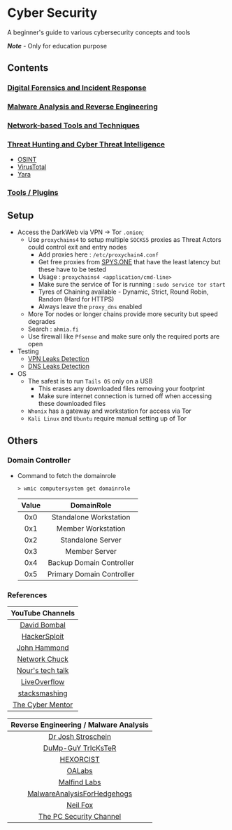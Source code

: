 # Cyber Security

A beginner's guide to various cybersecurity concepts and tools

***Note*** - Only for education purpose

## Contents

### [Digital Forensics and Incident Response](https://github.com/PSR009/Threat-Intelligence-and-Ethical-Hacking/blob/main/dfir.md)
### [Malware Analysis and Reverse Engineering](https://github.com/PSR009/Threat-Intelligence-and-Ethical-Hacking/blob/main/malware-analysis-and-reverse-engineering.md)
### [Network-based Tools and Techniques](https://github.com/PSR009/Threat-Intelligence-and-Ethical-Hacking/blob/main/network_attacks.md)
### [Threat Hunting and Cyber Threat Intelligence](https://github.com/PSR009/Threat-Intelligence-and-Ethical-Hacking/blob/main/Hunting-CTI-OSINT/Hunting-CTI-OSINT.md)
  - [OSINT](https://github.com/PSR009/Threat-Intelligence-and-Ethical-Hacking/blob/main/osint.md)
  - [VirusTotal](https://github.com/PSR009/Threat-Intelligence-and-Ethical-Hacking/blob/main/Hunting-CTI-OSINT/VirusTotal.md)
  - [Yara](https://github.com/PSR009/Threat-Intelligence-and-Ethical-Hacking/blob/main/Hunting-CTI-OSINT/yara.md)
### [Tools / Plugins](https://github.com/PSR009/Threat-Intelligence-and-Ethical-Hacking/blob/main/Tools-Plugins.md)

## Setup

- Access the DarkWeb via VPN &#8594; Tor `.onion`;
  - Use `proxychains4` to setup multiple `SOCKS5` proxies as Threat Actors could control exit and entry nodes
    - Add proxies here : `/etc/proxychain4.conf`
    - Get free proxies from [SPYS.ONE](https://spys.one/en/socks-proxy-list/) that have the least latency but these have to be tested
    - Usage : `proxychains4 <application/cmd-line>`
    - Make sure the service of Tor is running : `sudo service tor start`
    - Tyres of Chaining available - Dynamic, Strict, Round Robin, Random (Hard for HTTPS)
    - Always leave the `proxy_dns` enabled
  - More Tor nodes or longer chains provide more security but speed degrades
  - Search : `ahmia.fi`
  - Use firewall like `Pfsense` and make sure only the required ports are open
- Testing
  - [VPN Leaks Detection](https://ipleak.net/)
  - [DNS Leaks Detection](https://dnsleaktest.com/)
- OS
  - The safest is to run `Tails OS` only on a USB
    - This erases any downloaded files removing your footprint
    - Make sure internet connection is turned off when accessing these downloaded files
  - `Whonix` has a gateway and workstation for access via Tor
  - `Kali Linux` and `Ubuntu` require manual setting up of Tor

## Others

### Domain Controller
- Command to fetch the domainrole
  ```
  > wmic computersystem get domainrole
  ```
  
  |Value|DomainRole|
  |:-:|:-:|
  |0x0|Standalone Workstation|
  |0x1|Member Workstation|
  |0x2|Standalone Server|
  |0x3|Member Server|
  |0x4|Backup Domain Controller|
  |0x5|Primary Domain Controller|
  
### References

|YouTube Channels|
|:-:|
|[David Bombal](https://www.youtube.com/c/DavidBombal)|
|[HackerSploit](https://www.youtube.com/c/HackerSploit)|
|[John Hammond](https://www.youtube.com/c/JohnHammond010)|
|[Network Chuck](https://www.youtube.com/c/NetworkChuck)|
|[Nour's tech talk](https://www.youtube.com/channel/UCVEJtttyiIG-LeTwwn_ML4w)|
|[LiveOverflow](https://www.youtube.com/c/LiveOverflow)|
|[stacksmashing](https://www.youtube.com/c/stacksmashing)|
|[The Cyber Mentor](https://www.youtube.com/c/TheCyberMentor)|

|Reverse Engineering / Malware Analysis|
|:-:|
|[Dr Josh Stroschein](https://www.youtube.com/c/DrJoshStroschein)|
|[DuMp-GuY TrIcKsTeR](https://www.youtube.com/c/DuMpGuYTrIcKsTeR)|
|[HEXORCIST](https://www.youtube.com/c/HEXORCIST)|
|[OALabs](https://www.youtube.com/c/OALabs)|
|[Malfind Labs](https://www.youtube.com/c/MalfindLabs)|
|[MalwareAnalysisForHedgehogs](https://www.youtube.com/c/MalwareAnalysisForHedgehogs)|
|[Neil Fox](https://www.youtube.com/c/0xf0x)|
|[The PC Security Channel](https://www.youtube.com/c/thepcsecuritychannel)|
